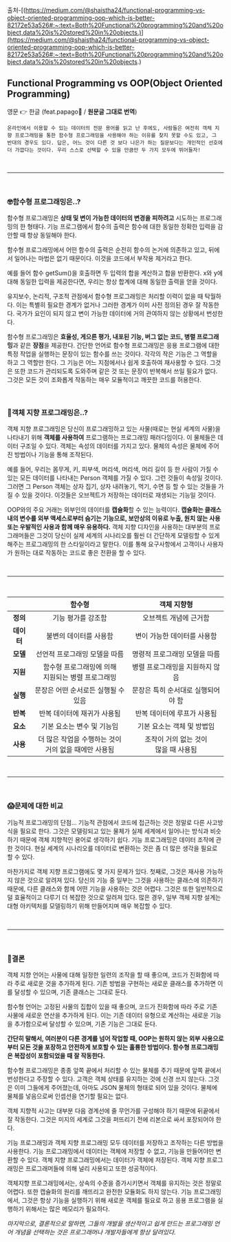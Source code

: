 출처-[(https://medium.com/@shaistha24/functional-programming-vs-object-oriented-programming-oop-which-is-better-82172e53a526#:~:text=Both%20Functional%20programming%20and%20object,data%20is%20stored%20in%20objects.)](https://medium.com/@shaistha24/functional-programming-vs-object-oriented-programming-oop-which-is-better-82172e53a526#:~:text=Both%20Functional%20programming%20and%20object,data%20is%20stored%20in%20objects.)

## **Functional Programming vs OOP(Object Oriented Programming)**

영문 👉 한글 (feat.papago🦜 / **원문글 그대로 번역**)

`온라인에서 이용할 수 있는 데이터의 전문 용어를 읽고 난 후에도, 사람들은 여전히 객체 지향 프로그래밍을 통한 함수형 프로그래밍을 사용해야 하는 이유를 찾지 못할 수도 있고, 그 반대의 경우도 있다. 답은, 어느 것이 다른 것 보다 나은가 하는 질문보다는 개인적인 선호에 더 가깝다는 것이다. 우리 스스로 선택할 수 있을 만큼만 두 가지 모두에 뛰어들자!`      

<br/>

***
<br/>

### **🤓함수형 프로그래밍은..?**

함수형 프로그래밍은 **상태 및 변이 가능한 데이터의 변경을 피하려고** 시도하는 프로그래밍의 한 형태다. 기능 프로그램에서 함수의 출력은 함수에 대한 동일한 정확한 입력을 감안할 때 항상 동일해야 한다.

함수형 프로그래밍에서 어떤 함수의 출력은 순전히 함수의 논거에 의존하고 있고, 뒤에서 일어나는 마법은 없기 때문이다. 이것을 코드에서 부작용 제거라고 한다.

예를 들어 함수 getSum()을 호출하면 두 입력의 합을 계산하고 합을 반환한다. x와 y에 대해 동일한 입력을 제공한다면, 우리는 항상 합계에 대해 동일한 출력을 얻을 것이다.

유지보수, 논리적, 구조적 관점에서 함수형 프로그래밍은 처리할 이력이 없을 때 탁월하다. 이는 특별히 필요한 경계가 없거나 그러한 경계가 이미 사전 정의된 경우 잘 작동한다. 국가가 요인이 되지 않고 변이 가능한 데이터에 거의 관여하지 않는 상황에서 번성한다.

함수형 프로그래밍은 **효율성, 게으른 평가, 내포된 기능, 버그 없는 코드, 병렬 프로그래밍**과 같은 **장점**을 제공한다. 간단한 언어로 함수형 프로그래밍은 응용 프로그램에 대한 특정 작업을 실행하는 문장이 있는 함수를 쓰는 것이다. 각각의 작은 기능은 그 역할을 하고 그 역할만 한다. 그 기능은 어느 지점에서나 쉽게 호출하여 재사용할 수 있다. 그것은 또한 코드가 관리되도록 도와주며 같은 것 또는 문장이 반복해서 쓰일 필요가 없다. 그것은 모든 것이 조화롭게 작동하는 매우 모듈적이고 깨끗한 코드를 허용한다.

<br/>

### **🤔객체 지향 프로그래밍은..?**

객체 지향 프로그래밍은 당신이 프로그래밍하고 있는 사물(때로는 현실 세계의 사물)을 나타내기 위해 **객체를 사용하여** 프로그램하는 프로그래밍 패러다임이다. 이 물체들은 데이터 구조일 수 있다. 객체는 속성의 데이터를 가지고 있다. 물체의 속성은 물체에 주어진 방법이나 기능을 통해 조작된다.

예를 들어, 우리는 몸무게, 키, 피부색, 머리색, 머리색, 머리 길이 등 한 사람이 가질 수 있는 모든 데이터를 나타내는 Person 객체를 가질 수 있다. 그런 것들이 속성일 것이다. 그러면 그 Person 객체는 상자 집기, 상자 내려놓기, 먹기, 수면 등 할 수 있는 것들을 가질 수 있을 것이다. 이것들은 오브젝트가 저장하는 데이터로 재생되는 기능일 것이다.

OOP와의 주요 거래는 외부인의 데이터를 **캡슐화**할 수 있는 능력이다. **캡슐화는 클래스 내의 변수를 외부 액세스로부터 숨기는 기능으로, 보안상의 이유로 누출, 원치 않는 사용 또는 우발적인 사용과 함께 매우 유용하다.** 객체 지향 디자인을 사용하는 대부분의 프로그래머들은 그것이 당신이 실제 세계의 시나리오를 훨씬 더 간단하게 모델링할 수 있게 해주는 프로그래밍의 한 스타일이라고 말한다. 이를 통해 요구사항에서 고객이나 사용자가 원하는 대로 작동하는 코드로 좋은 전환을 할 수 있다.

<br/>

***
<br/>

||함수형|객체 지향형|
|:---:|:------:|:----:|
|**정의**|기능 평가를 강조함|오브젝트 개념에 근거함|
|**데이터**|불변의 데이터를 사용함|변이 가능한 데이터를 사용함|
|**모델**|선언적 프로그래밍 모델을 따름|명령적 프로그래밍 모델을 따름|
|**지원**|함수형 프로그래밍에 의해<br/>지원되는 병렬 프로그래밍|병렬 프로그래밍을 지원하지 않음|
|**실행**|문장은 어떤 순서로든 실행될 수 있음|문장은 특히 순서대로 실행되어야 함|
|**반복**|반복 데이터에 재귀가 사용됨|반복 데이터에 루프가 사용됨|
|**요소**|기본 요소는 변수 및 기능임|기본 요소는 객체 및 방법임|
|**사용**|더 많은 작업을 수행하는 것이<br/>거의 없을 때에만 사용됨|조작이 거의 없는 것이<br/> 많을 때 사용됨|

<br/>

***
<br/>

### **😱문제에 대한 비교**

기능적 프로그래밍의 단점… 기능적 관점에서 코드에 접근하는 것은 정말로 다른 사고방식을 필요로 한다. 그것은 모델링되고 있는 물체가 실제 세계에서 일어나는 방식과 비슷하기 때문에 객체 지향적인 용어로 생각하기 쉽다. 기능 프로그래밍은 데이터 조작에 관한 것이다. 현실 세계의 시나리오를 데이터로 변환하는 것은 좀 더 많은 생각을 필요로 할 수 있다.

마찬가지로 객체 지향 프로그램에도 몇 가지 문제가 있다. 첫째로, 그것은 재사용 가능하지 않은 것으로 알려져 있다. 당신의 기능 중 일부는 그것을 사용하는 클래스에 의존하기 때문에, 다른 클래스와 함께 어떤 기능을 사용하는 것은 어렵다. 그것은 또한 일반적으로 덜 효율적이고 다루기 더 복잡한 것으로 알려져 있다. 많은 경우, 일부 객체 지향 설계는 대형 아키텍처를 모델링하기 위해 만들어지며 매우 복잡할 수 있다.

<br/>

***
<br/>

### **👀결론**

객체 지향 언어는 사물에 대해 일정한 일련의 조작을 할 때 좋으며, 코드가 진화함에 따라 주로 새로운 것을 추가하게 된다. 기존 방법을 구현하는 새로운 클래스를 추가하면 이를 달성할 수 있으며, 기존 클래스는 그대로 둔다.

함수형 언어는 고정된 사물의 집합이 있을 때 좋으며, 코드가 진화함에 따라 주로 기존 사물에 새로운 연산을 추가하게 된다. 이는 기존 데이터 유형으로 계산하는 새로운 기능을 추가함으로써 달성할 수 있으며, 기존 기능은 그대로 둔다.

**간단히 말해서, 여러분이 다른 경계를 넘어 작업할 때, OOP는 원하지 않는 외부 사용으로부터 모든 것을 포장하고 안전하게 보호할 수 있는 훌륭한 방법이다. 함수형 프로그래밍은 복잡성이 포함되었을 때 잘 작동한다.**

함수형 프로그래밍은 종종 앞쪽 끝에서 처리할 수 있는 물체를 주기 때문에 앞쪽 끝에서 번성한다고 주장할 수 있다. 고객은 객체 상태를 유지하는 것에 신경 쓰지 않는다. 그것은 이미 그들에게 주어졌는데, 아마도 JSON 물체의 형태로 되어 있을 것이다. 물체에 물체를 넣음으로써 인셉션을 연기할 필요는 없다.

객체 지향적 사고는 대부분 다음 경계선에 줄 무언가를 구성해야 하기 때문에 뒤끝에서 잘 작동한다. 그것은 미지의 세계로 그것을 퍼뜨리기 전에 리본으로 싸서 포장되어야 한다.

기능 프로그래밍과 객체 지향 프로그래밍 모두 데이터를 저장하고 조작하는 다른 방법을 사용한다. 기능 프로그래밍에서 데이터는 객체에 저장할 수 없고, 기능을 만들어야만 변환할 수 있다. 객체 지향 프로그래밍에서는 데이터가 객체에 저장된다. 객체 지향 프로그래밍은 프로그래머들에 의해 널리 사용되고 또한 성공적이다.

객체지향 프로그래밍에서는, 상속의 수준을 증가시키면서 객체를 유지하는 것은 정말로 어렵다. 또한 캡슐화의 원리를 깨뜨리고 완전한 모듈화도 하지 않는다. 기능 프로그래밍에서, 그것은 항상 기능을 실행하기 위해 새로운 객체를 필요로 하고 응용 프로그램을 실행하기 위해서는 많은 메모리가 필요하다.

*마지막으로, 결론적으로 말하면, 그들의 개발을 생산적이고 쉽게 만드는 프로그래밍 언어 개념을 선택하는 것은 프로그래머나 개발자들에게 항상 달려있다.*